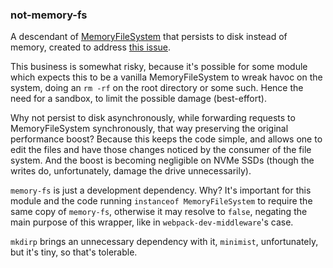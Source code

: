 ### not-memory-fs

A descendant of [MemoryFileSystem](https://github.com/webpack/memory-fs) that
persists to disk instead of memory, created to address [this
issue](https://github.com/webpack/webpack-dev-middleware/issues/239).

This business is somewhat risky, because it's possible for some module which
expects this to be a vanilla MemoryFileSystem to wreak havoc on the system,
doing an `rm -rf` on the root directory or some such. Hence the need for a
sandbox, to limit the possible damage (best-effort).

Why not persist to disk asynchronously, while forwarding requests to
MemoryFileSystem synchronously, that way preserving the original performance
boost? Because this keeps the code simple, and allows one to edit the files and
have those changes noticed by the consumer of the file system. And the boost is
becoming negligible on NVMe SSDs (though the writes do, unfortunately, damage
the drive unnecessarily).

`memory-fs` is just a development dependency. Why? It's important for this
module and the code running `instanceof MemoryFileSystem` to require the same
copy of `memory-fs`, otherwise it may resolve to `false`, negating the main
purpose of this wrapper, like in `webpack-dev-middleware`'s case.

`mkdirp` brings an unnecessary dependency with it, `minimist`, unfortunately,
but it's tiny, so that's tolerable.
